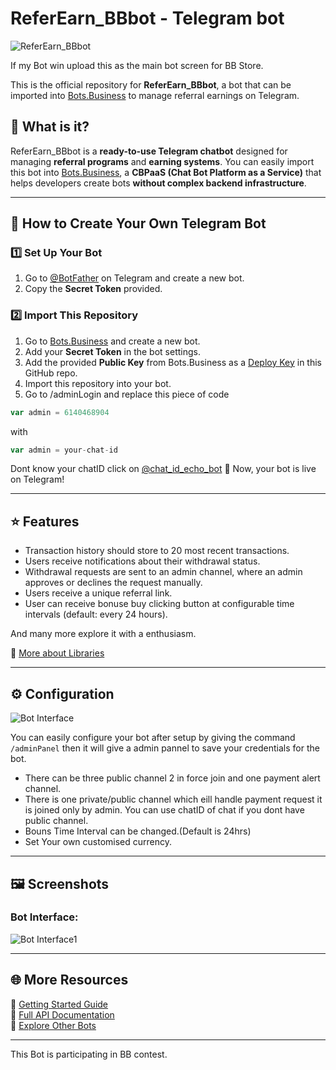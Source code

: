 
# ReferEarn_BBbot - Telegram bot

![ReferEarn_BBbot](https://i.ibb.co/rRTtmPJ8/1-20250322-204534-0000.jpg)  

If my Bot win upload this as the main bot screen for BB Store. 

This is the official repository for **ReferEarn_BBbot**, a bot that can be imported into [Bots.Business](https://bots.business) to manage referral earnings on Telegram.  

## 📌 What is it?  
ReferEarn_BBbot is a **ready-to-use Telegram chatbot** designed for managing **referral programs** and **earning systems**. You can easily import this bot into [Bots.Business](https://bots.business), a **CBPaaS (Chat Bot Platform as a Service)** that helps developers create bots **without complex backend infrastructure**.  

---

## 🚀 How to Create Your Own Telegram Bot  

### 1️⃣ Set Up Your Bot  
1. Go to [@BotFather](https://telegram.me/BotFather) on Telegram and create a new bot.  
2. Copy the **Secret Token** provided.  

### 2️⃣ Import This Repository  
1. Go to [Bots.Business](https://bots.business) and create a new bot.  
2. Add your **Secret Token** in the bot settings.  
3. Add the provided **Public Key** from Bots.Business as a [Deploy Key](https://developer.github.com/v3/guides/managing-deploy-keys/#deploy-keys) in this GitHub repo.  
4. Import this repository into your bot.  
5. Go to /adminLogin and replace this piece of code 

```js
var admin = 6140468904
```

with
```js
var admin = your-chat-id
```

Dont know your chatID click on [@chat_id_echo_bot](https://t.me/chat_id_echo_bot)
🎉 Now, your bot is live on Telegram!  

---


## ⭐ Features

- Transaction history should store to 20 most recent transactions.
- Users receive notifications about their withdrawal status.
- Withdrawal requests are sent to an admin channel, where an admin approves or declines the request manually.
- Users receive a unique referral link.
- User can receive bonuse buy clicking button at configurable time intervals (default: every 24 hours).

And many more explore it with a enthusiasm.

📖 [More about Libraries](https://help.bots.business/git/library)  

---
## ⚙️ Configuration 

![Bot Interface](https://i.ibb.co/fYcFrRkW/4-20250322-204535-0001.jpg) 

You can easily configure your bot after setup by giving the command `/adminPanel` then it will give a admin pannel to save your credentials for the bot.

- There can be three public channel 2 in force join and one payment alert channel.
- There is one private/public channel which eill handle payment request it is joined only by admin. You can use chatID of chat if you dont have public channel.
- Bouns Time Interval can be changed.(Default is 24hrs)
- Set Your own customised currency.
---

## 🖼️ Screenshots  
### Bot Interface:  

![Bot Interface1](https://i.ibb.co/BHH42TxC/IMG-20250322-204853-525.jpg)

---

## 🌐 More Resources  
🔹 [Getting Started Guide](https://help.bots.business/getting-started)  
🔹 [Full API Documentation](https://api.bots.business/docs#/docs/summary)  
🔹 [Explore Other Bots](https://bots.business/)  

---

This Bot is participating in BB contest.
